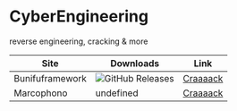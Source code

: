 # CyberEngineering
reverse engineering, cracking &amp; more

Site | Downloads | Link
------------ | ------------- | ------------- |
Bunifuframework | <img alt="GitHub Releases" src="https://img.shields.io/github/downloads/cydolo/CyberEngineering/1.0/total?color=darkcyan&label=Downloads&style=flat-square"> | [Craaaack](https://github.com/cydolo/CyberEngineering/tree/master/Bunifuframework.com)
Marcophono | undefined | [Craaaack](https://github.com/cydolo/CyberEngineering/tree/master/Marcophono.de)
